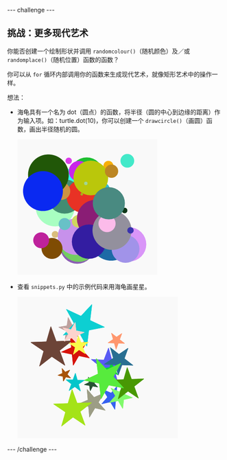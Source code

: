 --- challenge ---
## 挑战：更多现代艺术
你能否创建一个绘制形状并调用 `randomcolour()`（随机颜色）及／或 `randomplace()`（随机位置）函数的函数？ 

你可以从 `for` 循环内部调用你的函数来生成现代艺术，就像矩形艺术中的操作一样。 

想法：

- 海龟具有一个名为 dot（圆点）的函数，将半径（圆的中心到边缘的距离）作为输入项。如：turtle.dot(10)，你可以创建一个 `drawcircle()`（画圆）函数，画出半径随机的圆。 
    
    ![screenshot](images/modern-circles.png)
    
- 查看 `snippets.py` 中的示例代码来用海龟画星星。
    
    ![screenshot](images/modern-stars.png) 






--- /challenge ---